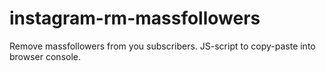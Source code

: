 # instagram-rm-massfollowers
Remove massfollowers from you subscribers. JS-script to copy-paste into browser console. 
